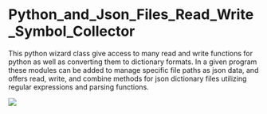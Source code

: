 # Python_and_Json_Files_Read_Write_Symbol_Collector

This python wizard class give access to many read and write functions for python as well as converting them to dictionary formats. In a given program these modules can be added to manage specific file paths as json data, and offers read, write, and combine methods for json dictionary files utilizing regular expressions and parsing functions.

<img
src="SymbolCollectorDescr.png">
